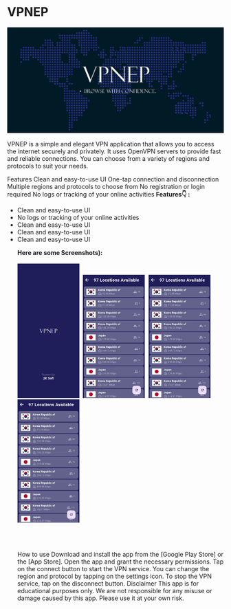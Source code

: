 # VPNEP
<img src ="https://github.com/Nishan123/VPNEP/blob/main/assets/screenshots/banner.png">

VPNEP is a simple and elegant VPN application that allows you to access the internet securely and privately. It uses OpenVPN servers to provide fast and reliable connections. You can choose from a variety of regions and protocols to suit your needs.

Features
Clean and easy-to-use UI
One-tap connection and disconnection
Multiple regions and protocols to choose from
No registration or login required
No logs or tracking of your online activities
 <b>Features👇 : </b>
<ul>
<li>Clean and easy-to-use UI
<li>No logs or tracking of your online activities
<li>Clean and easy-to-use UI
<li>Clean and easy-to-use UI
<li>Clean and easy-to-use UI

<b>Here are some Screenshots):</b></br><br>
<kbd>
<img src="https://github.com/Nishan123/VPNEP/blob/main/assets/screenshots/Screenshot%20(1).jpg" width=30% height=30%/>
<img src="https://github.com/Nishan123/VPNEP/blob/main/assets/screenshots/Screenshot%20(3).jpg" width=30% height=30%/>
<img src="https://github.com/Nishan123/VPNEP/blob/main/assets/screenshots/Screenshot%20(3).jpg" width=30% height=30%/>
<img src="https://github.com/Nishan123/VPNEP/blob/main/assets/screenshots/Screenshot%20(3).jpg" width=30% height=30%/>

</kbd>
<br>
<br>




How to use
Download and install the app from the [Google Play Store] or the [App Store].
Open the app and grant the necessary permissions.
Tap on the connect button to start the VPN service.
You can change the region and protocol by tapping on the settings icon.
To stop the VPN service, tap on the disconnect button.
Disclaimer
This app is for educational purposes only. We are not responsible for any misuse or damage caused by this app. Please use it at your own risk.
